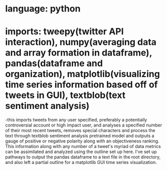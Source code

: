 # language: python
# imports: tweepy(twitter API interaction), numpy(averaging data and array formation in dataframe), pandas(dataframe and organization),                 matplotlib(visualizing time series information based off of tweets in GUI), textblob(text sentiment analysis)
-this imports tweets from any user specified, preferably a potentially controversial account or high impact user, and analyses a specified number of their most recent tweets, removes special characters and process the text through textblob sentiment analysis pretrained model and outputs a gauge of positive or negative polarity along with an objectiveness ranking. This information along with any number of a tweet's myriad of data metrics can be assimilated and analyzed using the outline set up here. I've set up pathways to output the pandas dataframe to a text file in the root directory, and also left a partial outline for a matplotlib GUI time series visualization.

